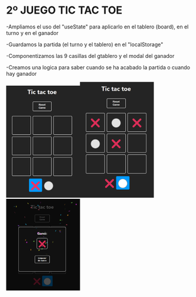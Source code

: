 # 2º JUEGO TIC TAC TOE

-Ampliamos el uso del "useState" para aplicarlo en el tablero (board), en el turno y en el ganador

-Guardamos la partida (el turno y el tablero) en el "localStorage"

-Componentizamos las 9 casillas del gtablero y el modal del ganador

-Creamos una logica para saber cuando se ha acabado la partida o cuando hay ganador

<img src="Tic-tac-toe-1.png" alt="Imagen tablero" width="200"><img src="Tic-tac-toe-2.png" alt="Imagen Partida" width="200"><img src="Tic-tac-toe-3.png" alt="Imagen Final" width="200">
